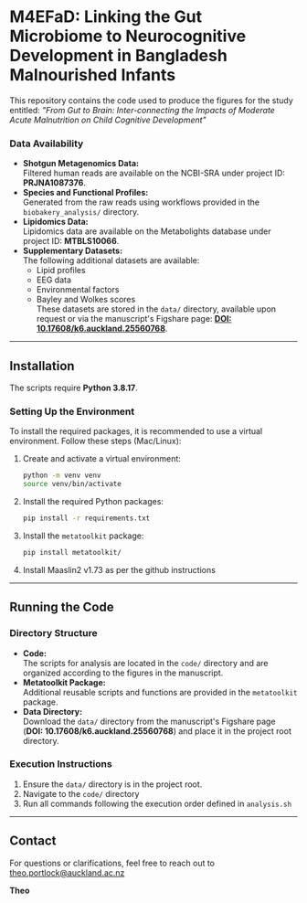 # M4EFaD: Linking the Gut Microbiome to Neurocognitive Development in Bangladesh Malnourished Infants  

This repository contains the code used to produce the figures for the study entitled: *"From Gut to Brain: Inter-connecting the Impacts of Moderate Acute Malnutrition on Child Cognitive Development"*  

### Data Availability  
- **Shotgun Metagenomics Data:**  
  Filtered human reads are available on the NCBI-SRA under project ID: **PRJNA1087376**.  
- **Species and Functional Profiles:**  
  Generated from the raw reads using workflows provided in the `biobakery_analysis/` directory.  
- **Lipidomics Data:**  
  Lipidomics data are available on the Metabolights database under project ID: **MTBLS10066**.  
- **Supplementary Datasets:**  
  The following additional datasets are available:  
  - Lipid profiles  
  - EEG data  
  - Environmental factors  
  - Bayley and Wolkes scores  
  These datasets are stored in the `data/` directory, available upon request or via the manuscript's Figshare page: **[DOI: 10.17608/k6.auckland.25560768](https://doi.org/10.17608/k6.auckland.25560768)**.  

---

## Installation  

The scripts require **Python 3.8.17**.  

### Setting Up the Environment  
To install the required packages, it is recommended to use a virtual environment. Follow these steps (Mac/Linux):  
1. Create and activate a virtual environment:  
   ```bash  
   python -m venv venv  
   source venv/bin/activate  
   ```  
2. Install the required Python packages:  
   ```bash  
   pip install -r requirements.txt  
   ```  
3. Install the `metatoolkit` package:  
   ```bash  
   pip install metatoolkit/
   ```  
4. Install Maaslin2 v1.73 as per the github instructions

---

## Running the Code  

### Directory Structure  
- **Code:**  
  The scripts for analysis are located in the `code/` directory and are organized according to the figures in the manuscript.  
- **Metatoolkit Package:**  
  Additional reusable scripts and functions are provided in the `metatoolkit` package.  
- **Data Directory:**  
  Download the `data/` directory from the manuscript's Figshare page (**DOI: 10.17608/k6.auckland.25560768**) and place it in the project root directory.  

### Execution Instructions  
1. Ensure the `data/` directory is in the project root.  
2. Navigate to the `code/` directory
3. Run all commands following the execution order defined in `analysis.sh`

---

## Contact  

For questions or clarifications, feel free to reach out to theo.portlock@auckland.ac.nz

**Theo**  
